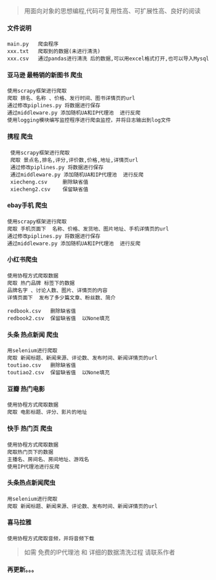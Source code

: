 > 用面向对象的思想编程,代码可复用性高、可扩展性高、良好的阅读

#### 文件说明
    main.py   爬虫程序
    xxx.txt   爬取到的数据(未进行清洗)
    xxx.csv   通过pandas进行清洗 后的数据,可以用excel格式打开,也可以导入Mysql
    
#### 亚马逊 最畅销的新图书 爬虫
    使用scrapy框架进行爬取
    爬取 排名、名称 、价格、发行时间、图书详情页的url
    通过修改piplines.py 将数据进行保存
    通过middleware.py 添加随机UA和IP代理池  进行反爬
    使用logging模块编写监控程序进行爬虫监控，并将日志输出到log文件

#### 携程  爬虫
     使用scrapy框架进行爬取
     爬取 景点名,排名,评分,评价数,价格,地址,详情页url
     通过修改piplines.py 将数据进行保存
     通过middleware.py 添加随机UA和IP代理池  进行反爬
     xiecheng.csv     删除缺省值
     xiecheng2.csv    保留缺省值

#### ebay手机 爬虫
    
    使用scrapy框架进行爬取
    爬取 手机页面下  名称、价格、发货地、图片地址、手机详情页的url
    通过修改piplines.py 将数据进行保存
    通过middleware.py 添加随机UA和IP代理池  进行反爬

#### 小红书爬虫
    使用协程方式爬取数据
    爬取 热门品牌 标签下的数据
    品牌名字 、讨论人数、图片、详情页的内容
    详情页面下  发布了多少篇文章、粉丝数、简介
    
    redbook.csv   删除缺省值
    redbook2.csv  保留缺省值  以None填充
    
#### 头条 热点新闻 爬虫
   
    用selenium进行爬取
    爬取 新闻标题、新闻来源、评论数、发布时间、新闻详情页的url
    toutiao.csv   删除缺省值
    toutiao2.csv  保留缺省值  以None填充
    

#### 豆瓣 热门电影
    
    使用协程方式爬取数据
    爬取 电影标题、评分、影片的地址

#### 快手 热门页 爬虫
    
    使用协程方式爬取数据
    爬取热门页下的数据
    主播名、房间名、房间地址、游戏名
    使用IP代理池进行反爬
   
    
#### 头条热点新闻爬虫
    用selenium进行爬取
    爬取 新闻标题、新闻来源、评论数、发布时间、新闻详情页的url
    
#### 喜马拉雅
    使用协程方式爬取音频，并将音频下载


>  如需 免费的IP代理池 和 详细的数据清洗过程 请联系作者
#### 再更新。。。

